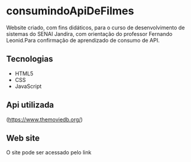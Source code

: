 # consumindoApiDeFilmes

Website criado, com fins didáticos, para o curso de desenvolvimento de sistemas do SENAI Jandira, com orientação do professor Fernando Leonid.Para confirmação de aprendizado de consumo de API.

## Tecnologias
* HTML5
* CSS
* JavaScript

## Api utilizada
(https://www.themoviedb.org/)

## Web site
O site pode ser acessado pelo link

